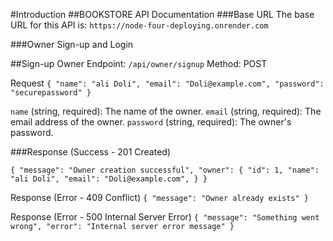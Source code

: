 #Introduction
##BOOKSTORE API Documentation
###Base URL 
The base URL for this API is: `https://node-four-deploying.onrender.com`


###Owner Sign-up and Login

##Sign-up Owner
Endpoint: `/api/owner/signup`
Method: POST

Request
`{
  "name": "ali Doli",
  "email": "Doli@example.com",
  "password": "securepassword"
}`

`name` (string, required): The name of the owner.
`email` (string, required): The email address of the owner.
`password` (string, required): The owner's password.


###Response (Success - 201 Created)

`{
  "message": "Owner creation successful",
  "owner": {
    "id": 1,
     "name": "ali Doli",
  "email": "Doli@example.com",
  }
}
`

Response (Error - 409 Conflict)
`{
  "message": "Owner already exists"
}
`

Response (Error - 500 Internal Server Error)
`{
  "message": "Something went wrong",
  "error": "Internal server error message"
}`
